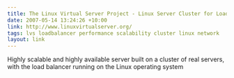 ```yaml
---
title: The Linux Virtual Server Project - Linux Server Cluster for Load Balancing
date: 2007-05-14 13:24:26 +10:00
link: http://www.linuxvirtualserver.org/
tags: lvs loadbalancer performance scalability cluster linux network
layout: link
---
```

Highly scalable and highly available server built on a cluster of real servers, with the load balancer running on the Linux operating system
